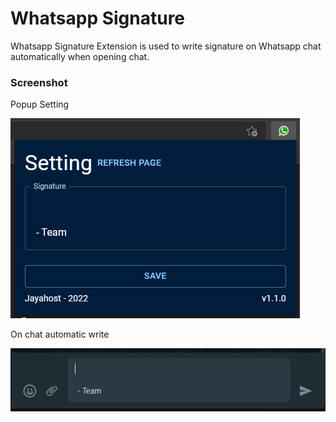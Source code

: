 # Whatsapp Signature

Whatsapp Signature Extension is used to write signature on Whatsapp chat automatically when opening chat.

### Screenshot

Popup Setting

![Popup](/screnshots/popup.png)

On chat automatic write

![Chatbox](/screnshots/chatbox.png)
